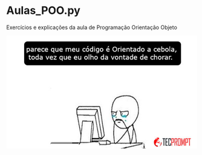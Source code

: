 # Aulas_POO.py
Exercícios e explicações da aula de Programação Orientação Objeto

![Model](https://github.com/TheYanVictor/Aulas_POO.py/blob/main/images/meme.jpg)
